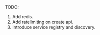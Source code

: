 TODO:

1. Add redis.
2. Add ratelimiting on create api.
3. Introduce service registry and discovery.
